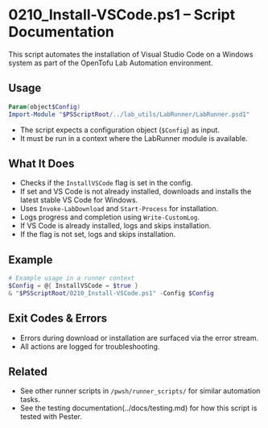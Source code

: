# 0210_Install-VSCode.ps1 – Script Documentation

This script automates the installation of Visual Studio Code on a Windows system as part of the OpenTofu Lab Automation environment.

## Usage

```powershell
Param(object$Config)
Import-Module "$PSScriptRoot/../lab_utils/LabRunner/LabRunner.psd1"
```
- The script expects a configuration object (`$Config`) as input.
- It must be run in a context where the LabRunner module is available.

## What It Does
- Checks if the `InstallVSCode` flag is set in the config.
- If set and VS Code is not already installed, downloads and installs the latest stable VS Code for Windows.
- Uses `Invoke-LabDownload` and `Start-Process` for installation.
- Logs progress and completion using `Write-CustomLog`.
- If VS Code is already installed, logs and skips installation.
- If the flag is not set, logs and skips installation.

## Example
```powershell
# Example usage in a runner context
$Config = @{ InstallVSCode = $true }
& "$PSScriptRoot/0210_Install-VSCode.ps1" -Config $Config
```

## Exit Codes & Errors
- Errors during download or installation are surfaced via the error stream.
- All actions are logged for troubleshooting.

## Related
- See other runner scripts in `/pwsh/runner_scripts/` for similar automation tasks.
- See the testing documentation(../docs/testing.md) for how this script is tested with Pester.
